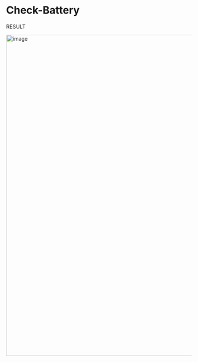 # Check-Battery
RESULT

<img width="873" alt="image" src="https://github.com/user-attachments/assets/65efebaa-6bdf-4a67-9528-dfeb418c807b" />
